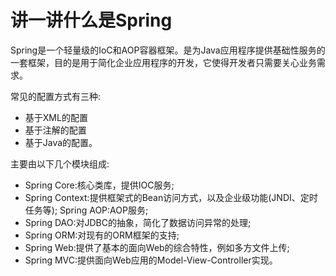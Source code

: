 # 讲一讲什么是Spring

Spring是一个轻量级的IoC和AOP容器框架。是为Java应用程序提供基础性服务的一套框架，目的是用于简化企业应用程序的开发，它使得开发者只需要关心业务需求。

常见的配置方式有三种:

- 基于XML的配置
- 基于注解的配置
- 基于Java的配置。

主要由以下几个模块组成:

- Spring Core:核心类库，提供IOC服务;
- Spring Context:提供框架式的Bean访问方式，以及企业级功能(JNDI、定时任务等); Spring AOP:AOP服务;
- Spring DAO:对JDBC的抽象，简化了数据访问异常的处理;
- Spring ORM:对现有的ORM框架的支持;
- Spring Web:提供了基本的面向Web的综合特性，例如多方文件上传;
- Spring MVC:提供面向Web应用的Model-View-Controller实现。